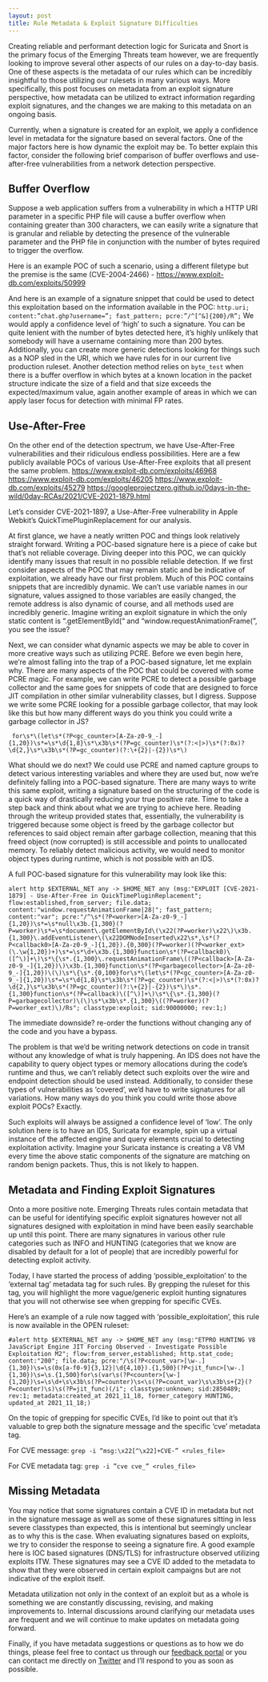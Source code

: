 ```yaml
---
layout: post
title: Rule Metadata & Exploit Signature Difficulties
---
```


Creating reliable and performant detection logic for Suricata and Snort is the primary focus of the Emerging Threats team however, we are frequently looking to improve several other aspects of our rules on a day-to-day basis.  One of these aspects is the metadata of our rules which can be incredibly insightful to those utilizing our rulesets in many various ways.  More specifically, this post focuses on metadata from an exploit signature perspective, how metadata can be utilized to extract information regarding exploit signatures, and the changes we are making to this metadata on an ongoing basis.

Currently, when a signature is created for an exploit, we apply a confidence level in metadata for the signature based on several factors.  One of the major factors here is how dynamic the exploit may be.  To better explain this factor, consider the following brief comparison of buffer overflows and use-after-free vulnerabilities from a network detection perspective.


## Buffer Overflow
Suppose a web application suffers from a vulnerability in which a HTTP URI parameter in a specific PHP file will cause a buffer overflow when containing greater than 300 characters, we can easily write a signature that is granular and reliable by detecting the presence of the vulnerable parameter and the PHP file in conjunction with the number of bytes required to trigger the overflow.

Here is an example POC of such a scenario, using a different filetype but the premise is the same (CVE-2004-2466) - https://www.exploit-db.com/exploits/50999

And here is an example of a signature snippet that could be used to detect this exploitation based on the information available in the POC:
`http.uri; content:”chat.ghp?username=”; fast_pattern; pcre:”/^[^&]{200}/R”;`
We would apply a confidence level of ‘high’ to such a signature.  You can be quite lenient with the number of bytes detected here, it’s highly unlikely that somebody will have a username containing more than 200 bytes.  Additionally, you can create more generic detections looking for things such as a NOP sled in the URI, which we have rules for in our current live production ruleset.  Another detection method relies on `byte_test` when there is a buffer overflow in which bytes at a known location in the packet structure indicate the size of a field and that size exceeds the expected/maximum value, again another example of areas in which we can apply laser focus for detection with minimal FP rates.


## Use-After-Free
On the other end of the detection spectrum, we have Use-After-Free vulnerabilities and their ridiculous endless possibilities.  Here are a few publicly available POCs of various Use-After-Free exploits that all present the same problem.
https://www.exploit-db.com/exploits/46968
https://www.exploit-db.com/exploits/46205
https://www.exploit-db.com/exploits/45279
https://googleprojectzero.github.io/0days-in-the-wild/0day-RCAs/2021/CVE-2021-1879.html 

Let’s consider CVE-2021-1897, a Use-After-Free vulnerability in Apple Webkit’s QuickTimePluginReplacement for our analysis.

At first glance, we have a neatly written POC and things look relatively straight forward.  Writing a POC-based signature here is a piece of cake but that’s not reliable coverage. Diving deeper into this POC, we can quickly identify many issues that result in no possible reliable detection.  If we first consider aspects of the POC that may remain static and be indicative of exploitation, we already have our first problem.  Much of this POC contains snippets that are incredibly dynamic.  We can’t use variable names in our signature, values assigned to those variables are easily changed, the remote address is also dynamic of course, and all methods used are incredibly generic.  Imagine writing an exploit signature in which the only static content is “.getElementById(“ and “window.requestAnimationFrame(”, you see the issue?

Next, we can consider what dynamic aspects we may be able to cover in more creative ways such as utilizing PCRE.  Before we even begin here, we’re almost falling into the trap of a POC-based signature, let me explain why.  There are many aspects of the POC that could be covered with some PCRE magic.  For example, we can write PCRE to detect a possible garbage collector and the same goes for snippets of code that are designed to force JIT compilation in other similar vulnerability classes, but I digress.  Suppose we write some PCRE looking for a possible garbage collector, that may look like this but how many different ways do you think you could write a garbage collector in JS?

` for\s*\(let\s*(?P<gc_counter>[A-Za-z0-9_-]{1,20})\s*=\s*\d{1,8}\s*\x3b\s*(?P=gc_counter)\s*(?:<|>)\s*(?:0x)?\d{2,}\s*\x3b\s*(?P=gc_counter)(?:\+{2}|-{2})\s*\)`

What should we do next?  We could use PCRE and named capture groups to detect various interesting variables and where they are used but, now we’re definitely falling into a POC-based signature.  There are many ways to write this same exploit, writing a signature based on the structuring of the code is a quick way of drastically reducing your true positive rate.  Time to take a step back and think about what we are trying to achieve here.  Reading through the writeup provided states that, essentially, the vulnerability is triggered because some object is freed by the garbage collector but references to said object remain after garbage collection, meaning that this freed object (now corrupted) is still accessible and points to unallocated memory.  To reliably detect malicious activity, we would need to monitor object types during runtime, which is not possible with an IDS.

A full POC-based signature for this vulnerability may look like this:

```alert http $EXTERNAL_NET any -> $HOME_NET any (msg:"EXPLOIT [CVE-2021-1879] - Use-After-Free in QuickTimePluginReplacement"; flow:established,from_server; file.data; content:"window.requestAnimationFrame|28|"; fast_pattern; content:"var"; pcre:"/^\s*(?P<worker>[A-Za-z0-9_-]{1,20})\s*=\s*null\x3b.{1,300}(?P=worker)\s*=\s*document\.getElementById\(\x22(?P=worker)\x22\)\x3b.{1,300}\.addEventListener\(\x22DOMNodeInserted\x22\s*,\s*(?P<callback0>[A-Za-z0-9_-]{1,20}).{0,300}(?P=worker)(?P<worker_ext>(\.\w{1,20})+)\s*=\s*\d+\x3b.{1,300}function\s*(?P=callback0)\([^\)]+\)\s*\{\s*.{1,300}\.requestAnimationFrame\((?P<callback>[A-Za-z0-9_-]{1,20})\)\x3b.{1,300}function\s*(?P<garbagecollector>[A-Za-z0-9_-]{1,20})\(\)\s*\{\s*.{0,100}for\s*\(let\s*(?P<gc_counter>[A-Za-z0-9_-]{1,20})\s*=\s*\d{1,8}\s*\x3b\s*(?P=gc_counter)\s*(?:<|>)\s*(?:0x)?\d{2,}\s*\x3b\s*(?P=gc_counter)(?:\+{2}|-{2})\s*\)\s*.{1,300}function\s*(?P=callback)\([^\)]+\)\s*\{\s*.{1,300}(?P=garbagecollector)\(\)\s*\x3b\s*.{1,300}\((?P=worker)(?P=worker_ext)\)/Rs"; classtype:exploit; sid:90000000; rev:1;)```

The immediate downside?  re-order the functions without changing any of the code and you have a bypass.

The problem is that we’d be writing network detections on code in transit without any knowledge of what is truly happening.  An IDS does not have the capability to query object types or memory allocations during the code’s runtime and thus, we can’t reliably detect such exploits over the wire and endpoint detection should be used instead.  Additionally, to consider these types of vulnerabilities as ‘covered’, we’d have to write signatures for all variations.  How many ways do you think you could write those above exploit POCs?  Exactly.

Such exploits will always be assigned a confidence level of ‘low’.  The only solution here is to have an IDS, Suricata for example, spin up a virtual instance of the affected engine and query elements crucial to detecting exploitation activity.  Imagine your Suricata instance is creating a V8 VM every time the above static components of the signature are matching on random benign packets.  Thus, this is not likely to happen.


## Metadata and Finding Exploit Signatures
Onto a more positive note.  Emerging Threats rules contain metadata that can be useful for identifying specific exploit signatures however not all signatures designed with exploitation in mind have been easily searchable up until this point.  There are many signatures in various other rule categories such as INFO and HUNTING (categories that we know are disabled by default for a lot of people) that are incredibly powerful for detecting exploit activity.

Today, I have started the process of adding ‘possible_exploitation’ to the ‘external tag’ metadata tag for such rules.  By grepping the ruleset for this tag, you will highlight the more vague/generic exploit hunting signatures that you will not otherwise see when grepping for specific CVEs.

Here’s an example of a rule now tagged with ‘possible_exploitation’, this rule is now available in the OPEN ruleset:

`#alert http $EXTERNAL_NET any -> $HOME_NET any (msg:"ETPRO HUNTING V8 JavaScript Engine JIT Forcing Observed - Investigate Possible Exploitation M2"; flow:from_server,established; http.stat_code; content:"200"; file.data; pcre:"/\s(?P<count_var>[\w-.]{1,30})\s=\s(0x[a-f0-9]{3,12}|\d{4,10}).{1,500}(?P<jit_func>[\w-.]{1,30})\s=\s.{1,500}for\s(var\s(?P<counter>[\w-]{1,20})\s=\s\d+\s\x3b\s(?P=counter)\s<\s(?P=count_var)\s\x3b\s+{2}(?P=counter)\s)\s(?P=jit_func)(/i"; classtype:unknown; sid:2850489; rev:1; metadata:created_at 2021_11_18, former_category HUNTING, updated_at 2021_11_18;)`

On the topic of grepping for specific CVEs, I’d like to point out that it’s valuable to grep both the signature message and the specific ‘cve’ metadata tag.

For CVE message: `grep -i “msg:\x22[^\x22]+CVE-” <rules_file>`

For CVE metadata tag: `grep -i ”cve cve_” <rules_file>`


## Missing Metadata
You may notice that some signatures contain a CVE ID in metadata but not in the signature message as well as some of these signatures sitting in less severe classtypes than expected, this is intentional but seemingly unclear as to why this is the case.  When evaluating signatures based on exploits, we try to consider the response to seeing a signature fire.  A good example here is IOC based signatures (DNS/TLS) for infrastructure observed utilizing exploits ITW.  These signatures may see a CVE ID added to the metadata to show that they were observed in certain exploit campaigns but are not indicative of the exploit itself.

Metadata utilization not only in the context of an exploit but as a whole is something we are constantly discussing, revising, and making improvements to.  Internal discussions around clarifying our metadata uses are frequent and we will continue to make updates on metadata going forward.

Finally, if you have metadata suggestions or questions as to how we do things, please feel free to contact us through our [feedback portal]( https://feedback.emergingthreats.net/feedback) or you can contact me directly on [Twitter]( https://twitter.com/EcOzurie) and I’ll respond to you as soon as possible.
